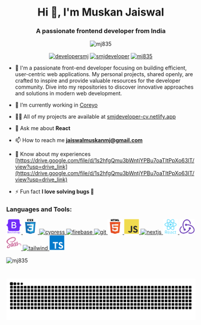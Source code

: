 <h1 align="center">Hi 👋, I'm Muskan Jaiswal</h1>
<h3 align="center">A passionate frontend developer from India</h3>

<p align="center"> <img src="https://komarev.com/ghpvc/?username=mj835&label=Profile%20views&color=0e75b6&style=flat" alt="mj835" /> </p>
<p align="center">
<a href="https://twitter.com/developersmj" target="blank"><img align="center" src="https://raw.githubusercontent.com/rahuldkjain/github-profile-readme-generator/master/src/images/icons/Social/twitter.svg" alt="developersmj" height="30" width="40" /></a>
<a href="https://linkedin.com/in/smjdeveloper" target="blank"><img align="center" src="https://raw.githubusercontent.com/rahuldkjain/github-profile-readme-generator/master/src/images/icons/Social/linked-in-alt.svg" alt="smjdeveloper" height="30" width="40" /></a>
<a href="https://www.leetcode.com/mj835" target="blank"><img align="center" src="https://raw.githubusercontent.com/rahuldkjain/github-profile-readme-generator/master/src/images/icons/Social/leet-code.svg" alt="mj835" height="30" width="40" /></a>
</p>

- 📝 I'm a passionate front-end developer focusing on building efficient, user-centric web applications. My personal projects, shared openly, are crafted to inspire and provide valuable resources for the developer community. Dive into my repositories to discover innovative approaches and solutions in modern web development.

- 🔭 I’m currently working in [Coreyo](https://coreyo.com/)

- 👨‍💻 All of my projects are available at [smjdeveloper-cv.netlify.app](smjdeveloper-cv.netlify.app)

- 💬 Ask me about **React**

- 📫 How to reach me **jaiswalmuskanmj@gmail.com**

- 📄 Know about my experiences [https://drive.google.com/file/d/1s2hfgQmu3bWntjYPBu7oaTItPpXo63lT/view?usp=drive_link](https://drive.google.com/file/d/1s2hfgQmu3bWntjYPBu7oaTItPpXo63lT/view?usp=drive_link)

- ⚡ Fun fact **I love solving bugs 🐛**

<h3 align="left">Languages and Tools:</h3>
<p align="left"> <a href="https://getbootstrap.com" target="_blank" rel="noreferrer"> <img src="https://raw.githubusercontent.com/devicons/devicon/master/icons/bootstrap/bootstrap-plain-wordmark.svg" alt="bootstrap" width="40" height="40"/> </a> <a href="https://www.w3schools.com/css/" target="_blank" rel="noreferrer"> <img src="https://raw.githubusercontent.com/devicons/devicon/master/icons/css3/css3-original-wordmark.svg" alt="css3" width="40" height="40"/> </a> <a href="https://www.cypress.io" target="_blank" rel="noreferrer"> <img src="https://raw.githubusercontent.com/simple-icons/simple-icons/6e46ec1fc23b60c8fd0d2f2ff46db82e16dbd75f/icons/cypress.svg" alt="cypress" width="40" height="40"/> </a> <a href="https://firebase.google.com/" target="_blank" rel="noreferrer"> <img src="https://www.vectorlogo.zone/logos/firebase/firebase-icon.svg" alt="firebase" width="40" height="40"/> </a> <a href="https://git-scm.com/" target="_blank" rel="noreferrer"> <img src="https://www.vectorlogo.zone/logos/git-scm/git-scm-icon.svg" alt="git" width="40" height="40"/> </a> <a href="https://www.w3.org/html/" target="_blank" rel="noreferrer"> <img src="https://raw.githubusercontent.com/devicons/devicon/master/icons/html5/html5-original-wordmark.svg" alt="html5" width="40" height="40"/> </a> <a href="https://developer.mozilla.org/en-US/docs/Web/JavaScript" target="_blank" rel="noreferrer"> <img src="https://raw.githubusercontent.com/devicons/devicon/master/icons/javascript/javascript-original.svg" alt="javascript" width="40" height="40"/> </a> <a href="https://nextjs.org/" target="_blank" rel="noreferrer"> <img src="https://cdn.worldvectorlogo.com/logos/nextjs-2.svg" alt="nextjs" width="40" height="40"/> </a> <a href="https://reactjs.org/" target="_blank" rel="noreferrer"> <img src="https://raw.githubusercontent.com/devicons/devicon/master/icons/react/react-original-wordmark.svg" alt="react" width="40" height="40"/> </a> <a href="https://redux.js.org" target="_blank" rel="noreferrer"> <img src="https://raw.githubusercontent.com/devicons/devicon/master/icons/redux/redux-original.svg" alt="redux" width="40" height="40"/> </a> <a href="https://sass-lang.com" target="_blank" rel="noreferrer"> <img src="https://raw.githubusercontent.com/devicons/devicon/master/icons/sass/sass-original.svg" alt="sass" width="40" height="40"/> </a> <a href="https://tailwindcss.com/" target="_blank" rel="noreferrer"> <img src="https://www.vectorlogo.zone/logos/tailwindcss/tailwindcss-icon.svg" alt="tailwind" width="40" height="40"/> </a> <a href="https://www.typescriptlang.org/" target="_blank" rel="noreferrer"> <img src="https://raw.githubusercontent.com/devicons/devicon/master/icons/typescript/typescript-original.svg" alt="typescript" width="40" height="40"/> </a> </p>

<p><img align="center" src="https://github-readme-stats.vercel.app/api/top-langs?username=mj835&show_icons=true&locale=en&layout=compact" alt="mj835" /></p>

###

<br clear="both">

<img src="https://raw.githubusercontent.com/mj835/mj835/output/snake.svg" alt="Snake animation" />

###
